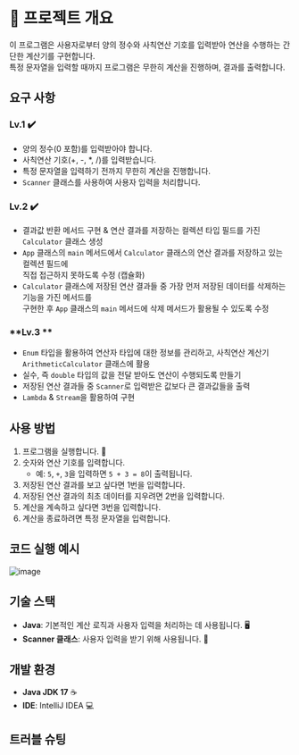 # 📄 프로젝트 개요

이 프로그램은 사용자로부터 양의 정수와 사칙연산 기호를 입력받아 연산을 수행하는 간단한 계산기를 구현합니다.<br>
특정 문자열을 입력할 때까지 프로그램은 무한히 계산을 진행하며, 결과를 출력합니다.

## 요구 사항

### **Lv.1 ✔️**
- 양의 정수(0 포함)를 입력받아야 합니다.
- 사칙연산 기호(+, -, *, /)를 입력받습니다.
- 특정 문자열을 입력하기 전까지 무한히 계산을 진행합니다.
- `Scanner` 클래스를 사용하여 사용자 입력을 처리합니다.

### **Lv.2 ✔️**
- 결과값 반환 메서드 구현 & 연산 결과를 저장하는 컬렉션 타입 필드를 가진 `Calculator` 클래스 생성
- `App` 클래스의 `main` 메서드에서 `Calculator` 클래스의 연산 결과를 저장하고 있는 컬렉션 필드에<br>
  직접 접근하지 못하도록 수정 (캡슐화)
- `Calculator` 클래스에 저장된 연산 결과들 중 가장 먼저 저장된 데이터를 삭제하는 기능을 가진 메서드를<br>
  구현한 후 `App` 클래스의 `main` 메서드에 삭제 메서드가 활용될 수 있도록 수정

### **Lv.3 **
- `Enum` 타입을 활용하여 연산자 타입에 대한 정보를 관리하고, 사칙연산 계산기 `ArithmeticCalculator` 클래스에 활용
- 실수, 즉 `double` 타입의 값을 전달 받아도 연산이 수행되도록 만들기
- 저장된 연산 결과들 중 `Scanner`로 입력받은 값보다 큰 결과값들을 출력
- `Lambda` & `Stream`을 활용하여 구현

## 사용 방법

1. 프로그램을 실행합니다. 🚀
2. 숫자와 연산 기호를 입력합니다.
   - 예: `5`, `+`, `3`을 입력하면 `5 + 3 = 8`이 출력됩니다. 
3. 저장된 연산 결과를 보고 싶다면 1번을 입력합니다. 
4. 저장된 연산 결과의 최초 데이터를 지우려면 2번을 입력합니다. 
5. 계산을 계속하고 싶다면 3번을 입력합니다. 
6. 계산을 종료하려면 특정 문자열을 입력합니다. 

## 코드 실행 예시

![image](https://github.com/user-attachments/assets/84ffca55-d3ae-443f-8cff-4d47ab37eff5)

## 기술 스택

- **Java**: 기본적인 계산 로직과 사용자 입력을 처리하는 데 사용됩니다. 🖥️
- **Scanner 클래스**: 사용자 입력을 받기 위해 사용됩니다. 📝

## 개발 환경

- **Java JDK 17** ☕
- **IDE**: IntelliJ IDEA 💻

## 트러블 슈팅


